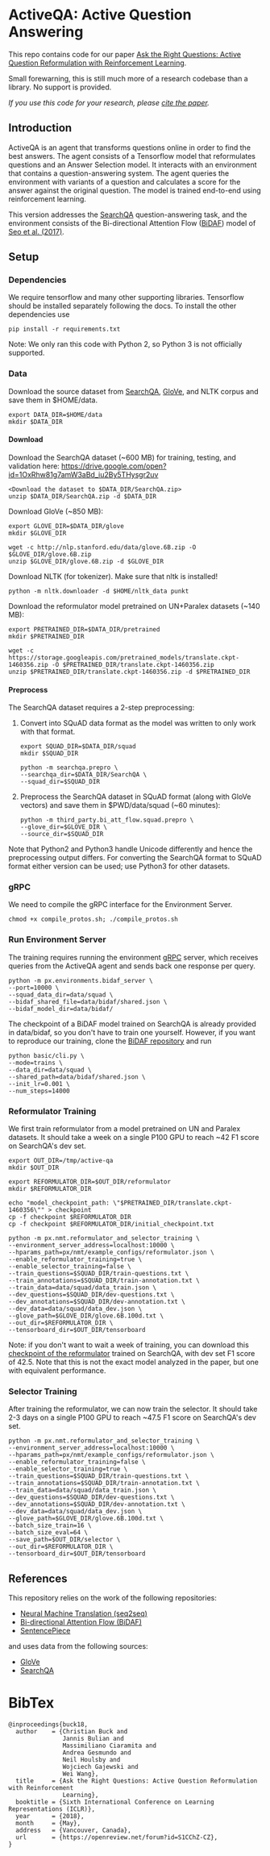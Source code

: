 # ActiveQA: Active Question Answering
This repo contains code for our paper [Ask the Right Questions: Active Question
 Reformulation with Reinforcement Learning](https://openreview.net/forum?id=S1CChZ-CZ).

Small forewarning, this is still much more of a research codebase than a
library. No support is provided.

*If you use this code for your research, please [cite the paper](#bibtex).*

## Introduction
ActiveQA is an agent that transforms questions online in order to find the best
answers. The agent consists of a Tensorflow model that reformulates questions
and an Answer Selection model. It interacts with an environment that contains
a question-answering system. The agent queries the environment with variants
of a question and calculates a score for the answer against the original
question. The model is trained end-to-end using reinforcement learning.

This version addresses the [SearchQA](https://arxiv.org/abs/1704.05179)
question-answering task, and the environment consists of the Bi-directional
Attention Flow ([BiDAF](https://github.com/allenai/bi-att-flow)) model of
[Seo et al. (2017)](https://openreview.net/forum?id=HJ0UKP9ge&noteId=HJ0UKP9ge).

## Setup
### Dependencies
We require tensorflow and many other supporting libraries. Tensorflow should be
installed separately following the docs. To install the other dependencies use

```
pip install -r requirements.txt
```

Note: We only ran this code with Python 2, so Python 3 is not officially
supported.

### Data
Download the source dataset from [SearchQA](https://github.com/nyu-dl/SearchQA),
[GloVe](https://nlp.stanford.edu/projects/glove/), and NLTK corpus and save
them in $HOME/data.

```
export DATA_DIR=$HOME/data
mkdir $DATA_DIR
```

#### Download
Download the SearchQA dataset (~600 MB) for training, testing, and validation
here: https://drive.google.com/open?id=1OxRhw81g7amW3aBd_iu2By5THysgr2uv

```
<Download the dataset to $DATA_DIR/SearchQA.zip>
unzip $DATA_DIR/SearchQA.zip -d $DATA_DIR
```

Download GloVe (~850 MB):

```
export GLOVE_DIR=$DATA_DIR/glove
mkdir $GLOVE_DIR

wget -c http://nlp.stanford.edu/data/glove.6B.zip -O $GLOVE_DIR/glove.6B.zip
unzip $GLOVE_DIR/glove.6B.zip -d $GLOVE_DIR
```

Download NLTK (for tokenizer). Make sure that nltk is installed!

```
python -m nltk.downloader -d $HOME/nltk_data punkt
```

Download the reformulator model pretrained on UN+Paralex datasets (~140 MB):

```
export PRETRAINED_DIR=$DATA_DIR/pretrained
mkdir $PRETRAINED_DIR

wget -c https://storage.googleapis.com/pretrained_models/translate.ckpt-1460356.zip -O $PRETRAINED_DIR/translate.ckpt-1460356.zip
unzip $PRETRAINED_DIR/translate.ckpt-1460356.zip -d $PRETRAINED_DIR
```

#### Preprocess
The SearchQA dataset requires a 2-step preprocessing:

1. Convert into SQuAD data format as the model was written to only work with
   that format.

   ```
   export SQUAD_DIR=$DATA_DIR/squad
   mkdir $SQUAD_DIR

   python -m searchqa.prepro \
   --searchqa_dir=$DATA_DIR/SearchQA \
   --squad_dir=$SQUAD_DIR
   ```

2. Preprocess the SearchQA dataset in SQuAD format (along with GloVe vectors)
   and save them in $PWD/data/squad (~60 minutes):

   ```
   python -m third_party.bi_att_flow.squad.prepro \
   --glove_dir=$GLOVE_DIR \
   --source_dir=$SQUAD_DIR
   ```

Note that Python2 and Python3 handle Unicode differently and hence the
preprocessing output differs. For converting the SearchQA format to SQuAD format
either version can be used; use Python3 for other datasets.

### gRPC
We need to compile the gRPC interface for the Environment Server.

```
chmod +x compile_protos.sh; ./compile_protos.sh
```

### Run Environment Server

The training requires running the environment [gRPC](https://grpc.io/)
server, which receives queries from the ActiveQA agent and sends back one
response per query.

   ```
   python -m px.environments.bidaf_server \
   --port=10000 \
   --squad_data_dir=data/squad \
   --bidaf_shared_file=data/bidaf/shared.json \
   --bidaf_model_dir=data/bidaf/
   ```

The checkpoint of a BiDAF model trained on SearchQA is already provided in
data/bidaf, so you don't have to train one yourself. However, if you want to
reproduce our training, clone the
[BiDAF repository](https://github.com/allenai/bi-att-flow) and run
```
python basic/cli.py \
--mode=trains \
--data_dir=data/squad \
--shared_path=data/bidaf/shared.json \
--init_lr=0.001 \
--num_steps=14000
```
### Reformulator Training

We first train reformulator from a model pretrained on UN and Paralex datasets.
It should take a week on a single P100 GPU to reach ~42 F1 score on SearchQA's
dev set.

```
export OUT_DIR=/tmp/active-qa
mkdir $OUT_DIR

export REFORMULATOR_DIR=$OUT_DIR/reformulator
mkdir $REFORMULATOR_DIR

echo "model_checkpoint_path: \"$PRETRAINED_DIR/translate.ckpt-1460356\"" > checkpoint
cp -f checkpoint $REFORMULATOR_DIR
cp -f checkpoint $REFORMULATOR_DIR/initial_checkpoint.txt

python -m px.nmt.reformulator_and_selector_training \
--environment_server_address=localhost:10000 \
--hparams_path=px/nmt/example_configs/reformulator.json \
--enable_reformulator_training=true \
--enable_selector_training=false \
--train_questions=$SQUAD_DIR/train-questions.txt \
--train_annotations=$SQUAD_DIR/train-annotation.txt \
--train_data=data/squad/data_train.json \
--dev_questions=$SQUAD_DIR/dev-questions.txt \
--dev_annotations=$SQUAD_DIR/dev-annotation.txt \
--dev_data=data/squad/data_dev.json \
--glove_path=$GLOVE_DIR/glove.6B.100d.txt \
--out_dir=$REFORMULATOR_DIR \
--tensorboard_dir=$OUT_DIR/tensorboard
```

Note: if you don't want to wait a week of training, you can download this
[checkpoint of the reformulator](https://storage.cloud.google.com/pretrained_models/translate.ckpt-6156696.zip)
trained on SearchQA, with dev set F1 score of 42.5. Note that this is not
the exact model analyzed in the paper, but one with equivalent performance.


### Selector Training

After training the reformulator, we can now train the selector. It should take
2-3 days on a single P100 GPU to reach ~47.5 F1 score on SearchQA's dev set.

```
python -m px.nmt.reformulator_and_selector_training \
--environment_server_address=localhost:10000 \
--hparams_path=px/nmt/example_configs/reformulator.json \
--enable_reformulator_training=false \
--enable_selector_training=true \
--train_questions=$SQUAD_DIR/train-questions.txt \
--train_annotations=$SQUAD_DIR/train-annotation.txt \
--train_data=data/squad/data_train.json \
--dev_questions=$SQUAD_DIR/dev-questions.txt \
--dev_annotations=$SQUAD_DIR/dev-annotation.txt \
--dev_data=data/squad/data_dev.json \
--glove_path=$GLOVE_DIR/glove.6B.100d.txt \
--batch_size_train=16 \
--batch_size_eval=64 \
--save_path=$OUT_DIR/selector \
--out_dir=$REFORMULATOR_DIR \
--tensorboard_dir=$OUT_DIR/tensorboard
```

## References

This repository relies on the work of the following repositories:

* [Neural Machine Translation (seq2seq)](https://github.com/tensorflow/nmt)
* [Bi-directional Attention Flow (BiDAF)](https://github.com/allenai/bi-att-flow)
* [SentencePiece](https://github.com/google/sentencepiece)

and uses data from the following sources:

* [GloVe](https://nlp.stanford.edu/projects/glove/)
* [SearchQA](https://github.com/nyu-dl/SearchQA)

# BibTex

```
@inproceedings{buck18,
  author    = {Christian Buck and
               Jannis Bulian and
               Massimiliano Ciaramita and
               Andrea Gesmundo and
               Neil Houlsby and
               Wojciech Gajewski and
               Wei Wang},
  title     = {Ask the Right Questions: Active Question Reformulation with Reinforcement
               Learning},
  booktitle = {Sixth International Conference on Learning Representations (ICLR)},
  year      = {2018},
  month     = {May},
  address   = {Vancouver, Canada},
  url       = {https://openreview.net/forum?id=S1CChZ-CZ},
}
```
